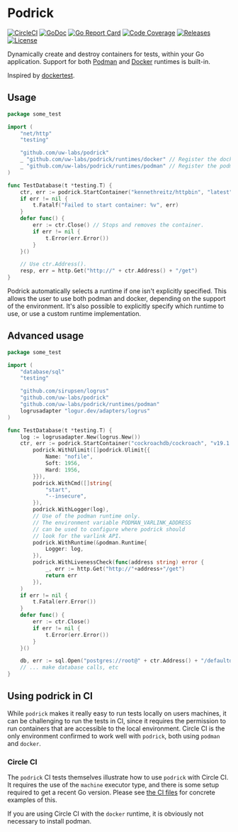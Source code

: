# Podrick

[![CircleCI](https://img.shields.io/circleci/project/github/uw-labs/podrick/master.svg?style=flat-square)](https://circleci.com/gh/uw-labs/podrick)
[![GoDoc](http://img.shields.io/badge/godoc-reference-5272B4.svg?style=flat-square)](https://godoc.org/github.com/uw-labs/podrick)
[![Go Report Card](https://goreportcard.com/badge/github.com/uw-labs/podrick?style=flat-square)](https://goreportcard.com/report/github.com/uw-labs/podrick)
[![Code Coverage](https://img.shields.io/codecov/c/github/uw-labs/podrick/master.svg?style=flat-square)](https://codecov.io/gh/uw-labs/podrick)
[![Releases](https://img.shields.io/github/release/uw-labs/podrick.svg?style=flat-square)](https://github.com/uw-labs/podrick/releases)
[![License](https://img.shields.io/github/license/uw-labs/podrick.svg?style=flat-square)](LICENSE)

Dynamically create and destroy containers for tests, within
your Go application. Support for both [Podman](https://podman.io)
and [Docker](https://docker.com) runtimes is built-in.

Inspired by [dockertest](https://github.com/ory/dockertest).

## Usage

```go
package some_test

import (
	"net/http"
	"testing"

	"github.com/uw-labs/podrick"
	_ "github.com/uw-labs/podrick/runtimes/docker" // Register the docker runtime.
	_ "github.com/uw-labs/podrick/runtimes/podman" // Register the podman runtime.
)

func TestDatabase(t *testing.T) {
	ctr, err := podrick.StartContainer("kennethreitz/httpbin", "latest", "80")
	if err != nil {
		t.Fatalf("Failed to start container: %v", err)
	}
	defer func() {
		err := ctr.Close() // Stops and removes the container.
		if err != nil {
			t.Error(err.Error())
		}
	}()

	// Use ctr.Address().
	resp, err = http.Get("http://" + ctr.Address() + "/get")
}
```

Podrick automatically selects a runtime if one isn't explicitly specified.
This allows the user to use both podman and docker, depending on the support
of the environment. It's also possible to explicitly specify which runtime to use,
or use a custom runtime implementation.

## Advanced usage

```go
package some_test

import (
	"database/sql"
	"testing"

	"github.com/sirupsen/logrus"
	"github.com/uw-labs/podrick"
	"github.com/uw-labs/podrick/runtimes/podman"
	logrusadapter "logur.dev/adapters/logrus"
)

func TestDatabase(t *testing.T) {
	log := logrusadapter.New(logrus.New())
	ctr, err := podrick.StartContainer("cockroachdb/cockroach", "v19.1.3", "26257",
		podrick.WithUlimit([]podrick.Ulimit{{
			Name: "nofile",
			Soft: 1956,
			Hard: 1956,
		}}),
		podrick.WithCmd([]string{
			"start",
			"--insecure",
		}),
        podrick.WithLogger(log),
        // Use of the podman runtime only.
        // The environment variable PODMAN_VARLINK_ADDRESS
        // can be used to configure where podrick should
        // look for the varlink API.
		podrick.WithRuntime(&podman.Runtime{
			Logger: log,
		}),
		podrick.WithLivenessCheck(func(address string) error {
			_, err := http.Get("http://"+address+"/get")
			return err
		}),
	)
	if err != nil {
		t.Fatal(err.Error())
	}
	defer func() {
		err := ctr.Close()
		if err != nil {
			t.Error(err.Error())
		}
	}()

	db, err := sql.Open("postgres://root@" + ctr.Address() + "/defaultdb")
	// ... make database calls, etc
}
```

## Using podrick in CI

While `podrick` makes it really easy to run tests locally on users
machines, it can be challenging to run the tests in CI, since
it requires the permission to run containers that are accessible
to the local environment. Circle CI is the only environment confirmed
to work well with `podrick`, both using `podman` and `docker`.

### Circle CI

The `podrick` CI tests themselves illustrate how to use `podrick` with Circle CI.
It requires the use of the `machine` executor type, and there is some setup required
to get a recent Go version. Please see [the CI files](./circleci/config.yml) for
concrete examples of this.

If you are using Circle CI with the `docker` runtime, it is obviously not
necessary to install podman.
